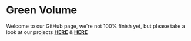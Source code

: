 # Green Volume

Welcome to our GitHub page, we're not 100% finish yet, but please take a look at our projects [**HERE**](https://greenvolume.github.io/Themes/) & [**HERE**](https://greenvolume.github.io/Modules/)
